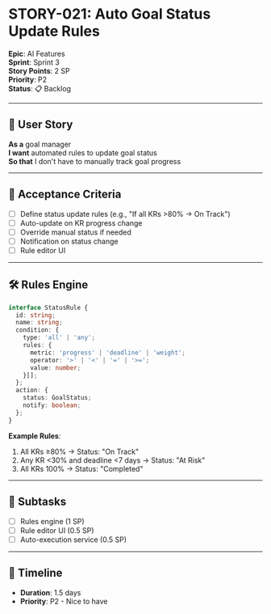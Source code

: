 # STORY-021: Auto Goal Status Update Rules

**Epic**: AI Features  
**Sprint**: Sprint 3  
**Story Points**: 2 SP  
**Priority**: P2  
**Status**: 📋 Backlog

---

## 📖 User Story

**As a** goal manager  
**I want** automated rules to update goal status  
**So that** I don't have to manually track goal progress

---

## 🎯 Acceptance Criteria

- [ ] Define status update rules (e.g., "If all KRs >80% → On Track")
- [ ] Auto-update on KR progress change
- [ ] Override manual status if needed
- [ ] Notification on status change
- [ ] Rule editor UI

---

## 🛠️ Rules Engine

```typescript
interface StatusRule {
  id: string;
  name: string;
  condition: {
    type: 'all' | 'any';
    rules: {
      metric: 'progress' | 'deadline' | 'weight';
      operator: '>' | '<' | '=' | '>=';
      value: number;
    }[];
  };
  action: {
    status: GoalStatus;
    notify: boolean;
  };
}
```

**Example Rules**:

1. All KRs ≥80% → Status: "On Track"
2. Any KR <30% and deadline <7 days → Status: "At Risk"
3. All KRs 100% → Status: "Completed"

---

## 📝 Subtasks

- [ ] Rules engine (1 SP)
- [ ] Rule editor UI (0.5 SP)
- [ ] Auto-execution service (0.5 SP)

---

## 📅 Timeline

- **Duration**: 1.5 days
- **Priority**: P2 - Nice to have
